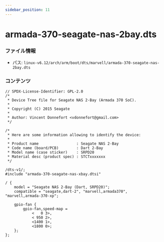 ```yaml
---
sidebar_position: 11
---
```

# armada-370-seagate-nas-2bay.dts

### ファイル情報

- パス: `linux-v6.12/arch/arm/boot/dts/marvell/armada-370-seagate-nas-2bay.dts`

### コンテンツ

```dts
// SPDX-License-Identifier: GPL-2.0
/*
 * Device Tree file for Seagate NAS 2-Bay (Armada 370 SoC).
 *
 * Copyright (C) 2015 Seagate
 *
 * Author: Vincent Donnefort <vdonnefort@gmail.com>
 */

/*
 * Here are some information allowing to identify the device:
 *
 * Product name                 : Seagate NAS 2-Bay
 * Code name (board/PCB)        : Dart 2-Bay
 * Model name (case sticker)    : SRPD20
 * Material desc (product spec) : STCTxxxxxxx
 */

/dts-v1/;
#include "armada-370-seagate-nas-xbay.dtsi"

/ {
	model = "Seagate NAS 2-Bay (Dart, SRPD20)";
	compatible = "seagate,dart-2", "marvell,armada370", "marvell,armada-370-xp";

	gpio-fan {
		gpio-fan,speed-map =
			<   0 3>,
			< 950 2>,
			<1400 1>,
			<1800 0>;
	};
};

```
